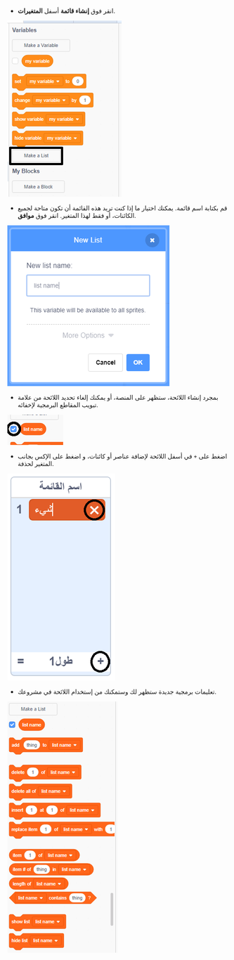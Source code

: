+ انقر فوق **إنشاء قائمة** أسفل **المتغيرات**.

![إنشاء لائحة](images/make-a-list-annotated.png)

+ قم بكتابة اسم قائمة. يمكنك اختيار ما إذا كنت تريد هذه القائمة أن تكون متاحة لجميع الكائنات، أو فقط لهذا المتغير. انقر فوق **موافق**.

![اللائحة الأسماء](images/list-name.png)

+ بمجرد إنشاء اللائحة، ستظهر على المنصة، أو يمكنك إلغاء تحديد اللائحة من علامة تبويب المقاطع البرمجية لإخفائه.

![إظهار/إخفاء اللائحة](images/list-show-hide-annotated.png)

+ اضغط على `+` في أسفل اللائحة لإضافة عناصر أو كائنات، و اضغط على الإكس بجانب المتغير لحذفة.

![إظهار/إخفاء اللائحة](images/list-add-delete-annotated.png)

+ تعليمات برمجية جديدة ستظهر لك وستمكنك من إستخدام اللائحة في مشروعك.

![اللائحة التعليمات البرمجية](images/list-blocks.png)